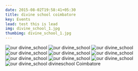 ```yaml
---
date: 2015-08-02T19:58:41+05:30
title: divine school coimbatore
key: Events
lead: test this is lead
img: divine_school_1.jpg
thumbimg: divine_school_1.jpg
---
```

![our divine_school](http://www.israelrajappah.com/images/gallery/divine_school/divine_school_2.jpg)
![our divine_school](http://www.israelrajappah.com/images/gallery/divine_school/divine_school_3.jpg)
![our divine_school](http://www.israelrajappah.com/images/gallery/divine_school/divine_school_4.jpg)
![our divine_school](http://www.israelrajappah.com/images/gallery/divine_school/divine_school_5.jpg)
![our divine_school](http://www.israelrajappah.com/images/gallery/divine_school/image_1.jpg)
![our divine_school](http://www.israelrajappah.com/images/gallery/divine_school/image_2.jpg)
![our divine_school](http://www.israelrajappah.com/images/gallery/divine_school/image_3.jpg)
![our divine_school](http://www.israelrajappah.com/images/gallery/divine_school/image_4.jpg)
![our divine_school](http://www.israelrajappah.com/images/gallery/divine_school/image_5.jpg)
![our divine_school](http://www.israelrajappah.com/images/gallery/divine_school/image_6.jpg)
divineschool Coimbatore

<!--more-->